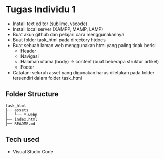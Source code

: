 # Tugas Individu 1
- Install text editor (sublime, vscode)
- Install local server (XAMPP, MAMP, LAMP)
- Buat akun github dan pelajari cara menggunakannya
- Buat folder task_html pada directory htdocs
- Buat sebuah laman web menggunakan html yang paling tidak berisi
    - Header
    - Navigasi
    - Halaman utama (body) &rarr; content (buat beberapa struktur artikel)
    - Footer
- Catatan: seluruh asset yang digunakan harus diletakan pada folder tersendiri dalam folder task_html

## Folder Structure
```
task_html
├── assets
│   └── *.webp
├── index.html
├── README.md
```

## Tech used
- Visual Studio Code